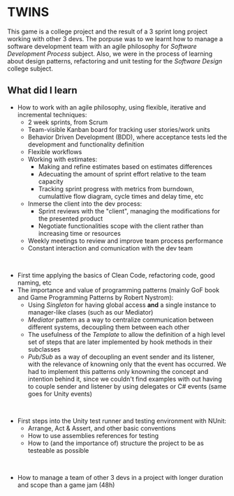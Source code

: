 # TWINS

This game is a college project and the result of a 3 sprint long project working with other 3 devs. The porpuse was to we learnt how to manage a software development team with an agile philosophy for *Software Development Process* subject. Also, we were in the process of learning about design patterns, refactoring and unit testing for the *Software Design* college subject.

## What did I learn
- How to work with an agile philosophy, using flexible, iterative and incremental techniques:
  - 2 week sprints, from Scrum
  - Team-visible Kanban board for tracking user stories/work units
  - Behavior Driven Development (BDD), where acceptance tests led the development and functionality definition
  - Flexible workflows
  - Working with estimates:
    - Making and refine estimates based on estimates differences
    - Adecuating the amount of sprint effort relative to the team capacity
    - Tracking sprint progress with metrics from burndown, cumulattive flow diagram, cycle times and delay time, etc
  - Inmerse the client into the dev process:
    - Sprint reviews with the "client", managing the modifications for the presented product
    - Negotiate functionalities scope with the client rather than increasing time or resources
  - Weekly meetings to review and improve team process performance
  - Constant interaction and comunication with the dev team

<br>

- First time applying the basics of Clean Code, refactoring code, good naming, etc
- The importance and value of programming patterns (mainly GoF book and Game Programming Patterns by Robert Nystrom):
  - Using *Singleton* for having global access **and** a single instance to manager-like clases (such as our Mediator)
  - *Mediator* pattern as a way to centralize communication between different systems, decoupling them between each other
  - The usefulness of the *Template* to allow the definition of a high level set of steps that are later implemented by hook methods in their subclasses
  - *Pub/Sub* as a way of decoupling an event sender and its listener, with the relevance of knowning only that the event has occurred. We had to implement this patterns only knowning the concept and intention behind it, since we couldn't find examples with out having to couple sender and listener by using delegates or C# events (same goes for Unity events)

<br>
 
- First steps into the Unity test runner and testing environment with NUnit:
  - Arrange, Act & Assert, and other basic conventions
  - How to use assemblies references for testing
  - How to (and the importance of) structure the project to be as testeable as possible

<br>

- How to manage a team of other 3 devs in a project with longer duration and scope than a game jam (48h)
